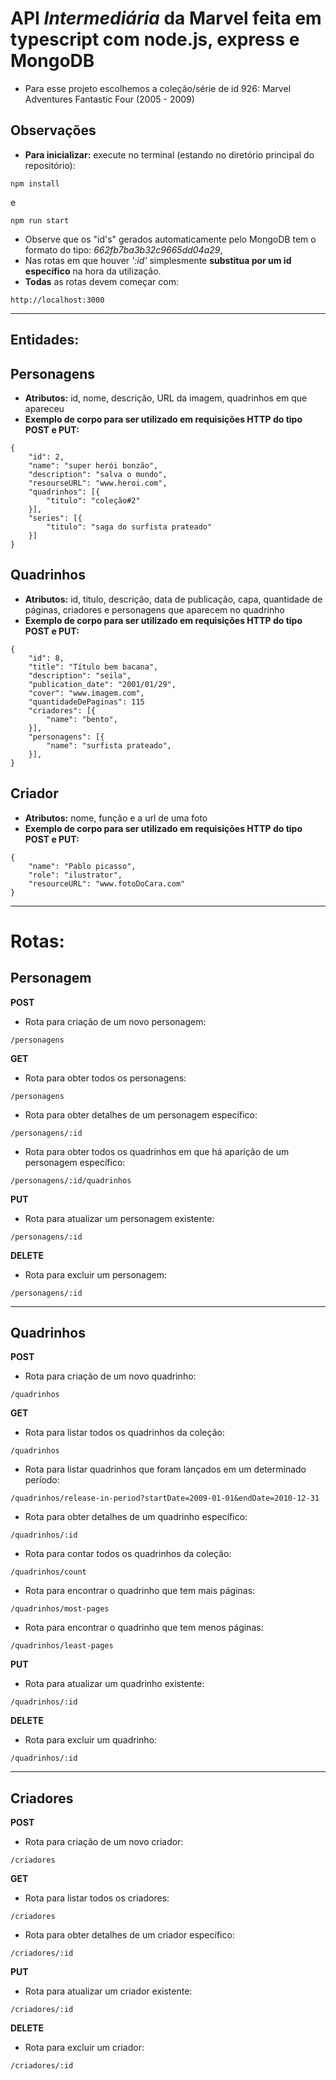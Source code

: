 # API *Intermediária* da Marvel feita em typescript com node.js, express e MongoDB

- Para esse projeto escolhemos a coleção/série de id 926: Marvel Adventures Fantastic Four (2005 - 2009)

## Observações

- **Para inicializar:**
execute no terminal (estando no diretório principal do repositório): 

```
npm install
```
e
```
npm run start
```

- Observe que os "id's" gerados automaticamente pelo MongoDB tem o formato do tipo: *662fb7ba3b32c9665dd04a29*,
- Nas rotas em que houver *':id'* simplesmente **substitua por um id específico** na hora da utilização.
- **Todas** as rotas devem começar com: 

```
http://localhost:3000
```

---
## Entidades:
## Personagens
- **Atributos:** id, nome, descrição, URL da imagem, quadrinhos em que apareceu 
- **Exemplo de corpo para ser utilizado em requisições HTTP do tipo POST e PUT:**
```
{
    "id": 2,
    "name": "super herói bonzão",
    "description": "salva o mundo",
    "resourseURL": "www.heroi.com",
    "quadrinhos": [{
        "titulo": "coleção#2"
    }],
    "series": [{
        "titulo": "saga do surfista prateado"
    }]
}
```

## Quadrinhos
- **Atributos:** id, titulo, descrição, data de publicação, capa, quantidade de páginas, criadores e personagens que aparecem no quadrinho
- **Exemplo de corpo para ser utilizado em requisições HTTP do tipo POST e PUT:**
```
{
    "id": 8,
    "title": "Título bem bacana",
    "description": "seila",
    "publication_date": "2001/01/29",
    "cover": "www.imagem.com",
    "quantidadeDePaginas": 115
    "criadores": [{
        "name": "bento",
    }],
    "personagens": [{
        "name": "surfista prateado",
    }],
}
```

## Criador
- **Atributos:** nome, função e a url de uma foto
- **Exemplo de corpo para ser utilizado em requisições HTTP do tipo POST e PUT:**
```
{
    "name": "Pablo picasso",
    "role": "ilustrator",
    "resourceURL": "www.fotoDoCara.com"
}
```
---
# Rotas:

## Personagem

 **POST**
- Rota para criação de um novo personagem:
```
/personagens
```
 **GET**
- Rota para obter todos os personagens:
```
/personagens
```
- Rota para obter detalhes de um personagem específico:
```
/personagens/:id
```
- Rota para obter todos os quadrinhos em que há aparição de um personagem específico:
```
/personagens/:id/quadrinhos
```
 **PUT**
- Rota para atualizar um personagem existente:
```
/personagens/:id
```
 **DELETE**
- Rota para excluir um personagem: 
```
/personagens/:id
```
---
## Quadrinhos

 **POST**
- Rota para criação de um novo quadrinho:
```
/quadrinhos
```
 **GET**
- Rota para listar todos os quadrinhos da coleção:
```
/quadrinhos
```
- Rota para listar quadrinhos que foram lançados em um determinado período: 
```
/quadrinhos/release-in-period?startDate=2009-01-01&endDate=2010-12-31
```
- Rota para obter detalhes de um quadrinho específico:
```
/quadrinhos/:id
```
- Rota para contar todos os quadrinhos da coleção:
```
/quadrinhos/count
```
- Rota para encontrar o quadrinho que tem mais páginas:
```
/quadrinhos/most-pages
```
- Rota para encontrar o quadrinho que tem menos páginas:
```
/quadrinhos/least-pages
```
 **PUT**
- Rota para atualizar um quadrinho existente:
```
/quadrinhos/:id
```
 **DELETE**
- Rota para excluir um quadrinho:
```
/quadrinhos/:id
```
---
## Criadores

 **POST**
- Rota para criação de um novo criador:
```
/criadores
```
 **GET**
- Rota para listar todos os criadores:
```
/criadores
```
- Rota para obter detalhes de um criador específico:
```
/criadores/:id
```
 **PUT**
- Rota para atualizar um criador existente: 
```
/criadores/:id
```
 **DELETE**
- Rota para excluir um criador:
```
/criadores/:id
```
